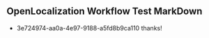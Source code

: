 ## OpenLocalization Workflow Test MarkDown
* 3e724974-aa0a-4e97-9188-a5fd8b9ca110 
thanks!<!--HONumber=Mar16_HO2-->
